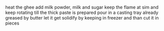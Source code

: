 heat the ghee
add milk powder, milk and sugar
keep the flame at sim and keep rotating till the thick paste  is prepared
pour in a casting tray already greased by butter
let it get solidify by keeping in freezer and than cut it in pieces